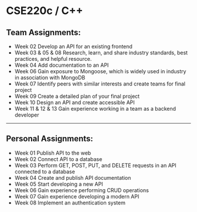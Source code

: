 # CSE220c / C++
## Team Assignments:
  - Week 02 Develop an API for an existing frontend
  - Week 03 & 05 & 08 Research, learn, and share industry standards, best practices, and helpful resource.
  - Week 04 Add documentation to an API
  - Week 06 Gain exposure to Mongoose, which is widely used in industry in association with MongoDB
  - Week 07  Identify peers with similar interests and create teams for final project
  - Week 09 Create a detailed plan of your final project
  - Week 10 Design an API and create accessible API
  - Week 11 & 12 & 13 Gain experience working in a team as a backend developer
---
## Personal Assignments:
  - Week 01 Publish API to the web
  - Week 02 Connect API to a database
  - Week 03 Perform GET, POST, PUT, and DELETE requests in an API connected to a database
  - Week 04 Create and publish API documentation
  - Week 05 Start developing a new API
  - Week 06 Gain experience performing CRUD operations
  - Week 07 Gain experience developing a modern API
  - Week 08 Implement an authentication system
